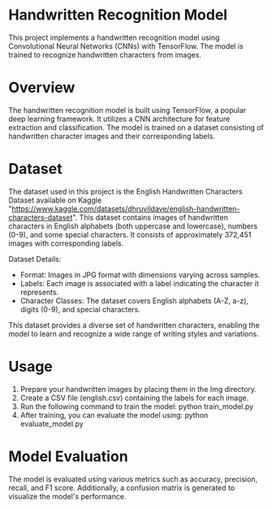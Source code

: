 # Handwritten Recognition Model
This project implements a handwritten recognition model using Convolutional Neural Networks (CNNs) with TensorFlow. The model is trained to recognize handwritten characters from images.

# Overview
The handwritten recognition model is built using TensorFlow, a popular deep learning framework. It utilizes a CNN architecture for feature extraction and classification. The model is trained on a dataset consisting of handwritten character images and their corresponding labels.

# Dataset
The dataset used in this project is the English Handwritten Characters Dataset available on Kaggle "https://www.kaggle.com/datasets/dhruvildave/english-handwritten-characters-dataset". This dataset contains images of handwritten characters in English alphabets (both uppercase and lowercase), numbers (0-9), and some special characters. It consists of approximately 372,451 images with corresponding labels.

Dataset Details:
- Format: Images in JPG format with dimensions varying across samples.
- Labels: Each image is associated with a label indicating the character it represents.
- Character Classes: The dataset covers English alphabets (A-Z, a-z), digits (0-9), and special characters.
  
This dataset provides a diverse set of handwritten characters, enabling the model to learn and recognize a wide range of writing styles and variations.

# Usage
1. Prepare your handwritten images by placing them in the Img directory.
2. Create a CSV file (english.csv) containing the labels for each image.
3. Run the following command to train the model:
python train_model.py
4. After training, you can evaluate the model using:
python evaluate_model.py

# Model Evaluation
The model is evaluated using various metrics such as accuracy, precision, recall, and F1 score. Additionally, a confusion matrix is generated to visualize the model's performance.
